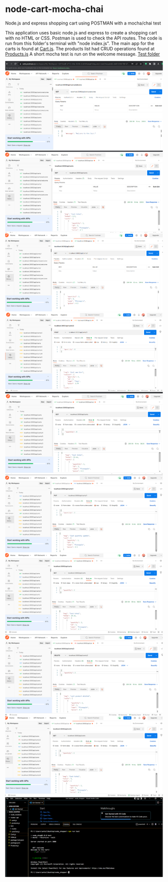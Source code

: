 # node-cart-mocha-chai
Node.js and express shopping cart using POSTMAN with a mocha/chai test

This application uses basic node.js and express to create a shopping cart with no HTML or CSS. Postman is used to check the API routes. The code is run from this folder's terminal with "node index.js". The main app for the carts is found at  [Cart.js](.\node_shopper\Carts.js). The products list had CRUD operations found at  [Products.js](.\node_shopper\Products.js)
A short mocha test is run on the welcome message. [Test folder](.\node_shopper\test\cartsTest.js)

![1. Welcome route](./images/welcome-route.png)
![2. Postman GET cart route](./images/get-cart-postman.png)
![3. Postman GET 1 cart item route](./images/get-1-cart-item.png)
![4. Post a new cart item](./images/post-new-cart.png)
![5. Total updates with new cart item](./images/total-updates-with-newcart.png)
![6. Put update](./images/put-update-quantity.png)
![7. Total updates after put quanity changes](./images/total-updates-after-put.png)
![8. Delete update](./images/cart-item-deleted.png)
![9. Delete total update](./images/total-updates-after-delete.png)
![10. Mocha Chai test update](./images/mocha-chai-test-result.png)
